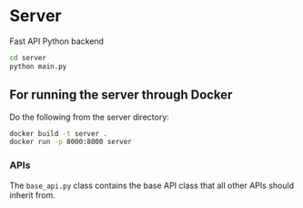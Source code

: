 # Server 

Fast API Python backend 


```bash
cd server 
python main.py
```

## For running the server through Docker 

Do the following from the server directory:
```bash 
docker build -t server . 
docker run -p 8000:8000 server
```

### APIs

The `base_api.py` class contains the base API class that all other APIs should inherit from.